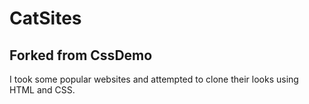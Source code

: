CatSites
========
Forked from CssDemo
-------------------

I took some popular websites and attempted to clone their looks using HTML and CSS.
